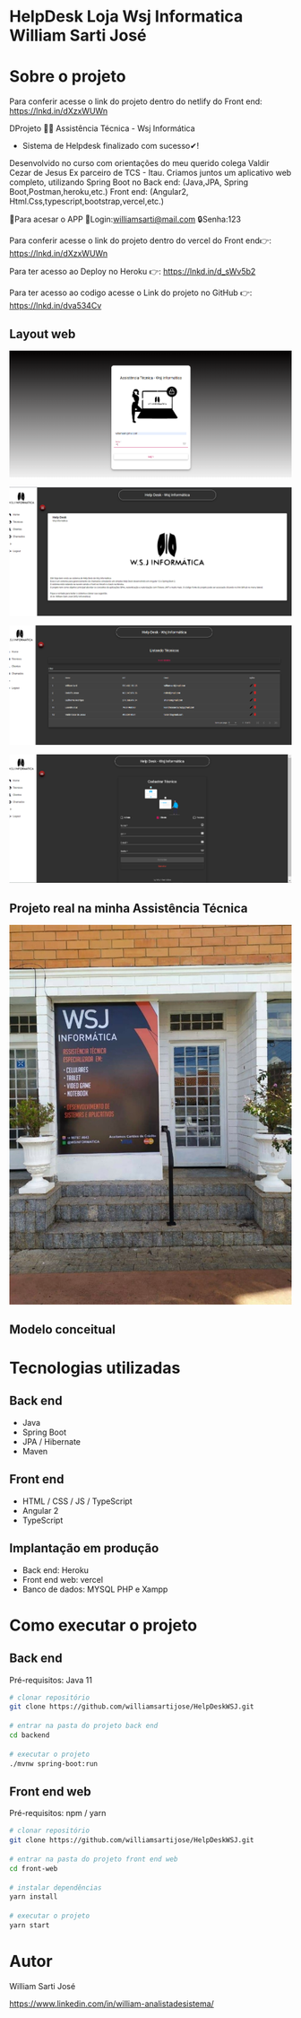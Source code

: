 # HelpDesk Loja Wsj Informatica  William Sarti José


# Sobre o projeto

Para conferir acesse o link do projeto dentro do netlify do Front end: https://lnkd.in/dXzxWUWn


DProjeto 👨‍🔧 Assistência Técnica - Wsj Informática
- Sistema de Helpdesk finalizado com sucesso✔!

Desenvolvido no curso com orientações do meu querido colega Valdir Cezar de Jesus Ex parceiro de TCS - Itau.
Criamos juntos um aplicativo web completo, utilizando Spring Boot no Back end: (Java,JPA, Spring Boot,Postman,heroku,etc.)
Front end: (Angular2, Html.Css,typescript,bootstrap,vercel,etc.)

📱Para acesar o APP
📧Login:williamsarti@mail.com
🔒Senha:123


Para conferir acesse o link do projeto dentro do vercel do Front end👉: https://lnkd.in/dXzxWUWn

Para ter acesso ao Deploy no Heroku
👉: https://lnkd.in/d_sWv5b2

Para ter acesso ao codigo acesse o Link do projeto no GitHub 👉: https://lnkd.in/dva534Cv


## Layout web
![Web 1](https://github.com/williamsartijose/HelpDeskWSJ/blob/main/Capturar.png) 

![Web 2](https://github.com/williamsartijose/HelpDeskWSJ/blob/main/Capturar2.png)

![Web 3](https://github.com/williamsartijose/HelpDeskWSJ/blob/main/Capturar3.PNG)

![Web 4](https://github.com/williamsartijose/HelpDeskWSJ/blob/main/Capturar4.png)

## Projeto real na minha Assistência Técnica
![As 1](https://github.com/williamsartijose/HelpDeskWSJ/blob/main/134628718_1527958607392766_9167018144005255609_n.jpg)

## Modelo conceitual


# Tecnologias utilizadas
## Back end
- Java
- Spring Boot
- JPA / Hibernate
- Maven
## Front end
- HTML / CSS / JS / TypeScript
- Angular 2 
- TypeScript

## Implantação em produção
- Back end: Heroku
- Front end web: vercel 
- Banco de dados: MYSQL PHP e Xampp

# Como executar o projeto

## Back end
Pré-requisitos: Java 11

```bash
# clonar repositório
git clone https://github.com/williamsartijose/HelpDeskWSJ.git

# entrar na pasta do projeto back end
cd backend

# executar o projeto
./mvnw spring-boot:run
```

## Front end web
Pré-requisitos: npm / yarn

```bash
# clonar repositório
git clone https://github.com/williamsartijose/HelpDeskWSJ.git

# entrar na pasta do projeto front end web
cd front-web

# instalar dependências
yarn install

# executar o projeto
yarn start
```



# Autor

William Sarti José

https://www.linkedin.com/in/william-analistadesistema/
